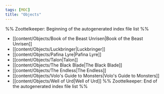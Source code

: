 ```yaml
---
tags: [MOC]
title: "Objects"
---
```




%% Zoottelkeeper: Beginning of the autogenerated index file list  %%
-  [[content/Objects/Book of the Beast Unrisen|Book of the Beast Unrisen]]
-  [[content/Objects/Luckbringer|Luckbringer]]
-  [[content/Objects/Pafina Lyre|Pafina Lyre]]
-  [[content/Objects/Talon|Talon]]
-  [[content/Objects/The Black Blade|The Black Blade]]
-  [[content/Objects/The Endless|The Endless]]
-  [[content/Objects/Volo's Guide to Monsters|Volo's Guide to Monsters]]
-  [[content/Objects/Well of Urd|Well of Urd]]
%% Zoottelkeeper: End of the autogenerated index file list  %%

